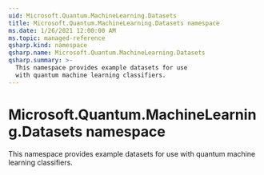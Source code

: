 ```yaml
---
uid: Microsoft.Quantum.MachineLearning.Datasets
title: Microsoft.Quantum.MachineLearning.Datasets namespace
ms.date: 1/26/2021 12:00:00 AM
ms.topic: managed-reference
qsharp.kind: namespace
qsharp.name: Microsoft.Quantum.MachineLearning.Datasets
qsharp.summary: >-
  This namespace provides example datasets for use
  with quantum machine learning classifiers.
---
```


# Microsoft.Quantum.MachineLearning.Datasets namespace

This namespace provides example datasets for usewith quantum machine learning classifiers.

